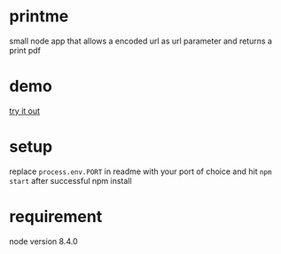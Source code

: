 # printme

small node app that allows a encoded url as url parameter and returns a print pdf

# demo

[try it out](https://printmenow.herokuapp.com/https%3A%2F%2Fgithub.com%2Flassediercks%2Fprintme)


# setup

replace `process.env.PORT` in readme with your port of choice and hit `npm start` after successful npm install


# requirement

node version 8.4.0


